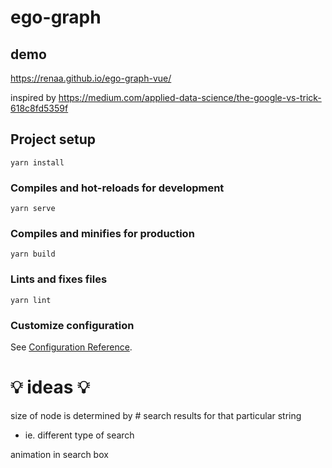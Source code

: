 # ego-graph

## demo
 https://renaa.github.io/ego-graph-vue/
 
inspired by https://medium.com/applied-data-science/the-google-vs-trick-618c8fd5359f

## Project setup
```
yarn install
```

### Compiles and hot-reloads for development
```
yarn serve
```

### Compiles and minifies for production
```
yarn build
```

### Lints and fixes files
```
yarn lint
```

### Customize configuration
See [Configuration Reference](https://cli.vuejs.org/config/).


# 💡 ideas 💡
size of node is determined by # search results for that particular string
- ie. different type of search

animation in search box

